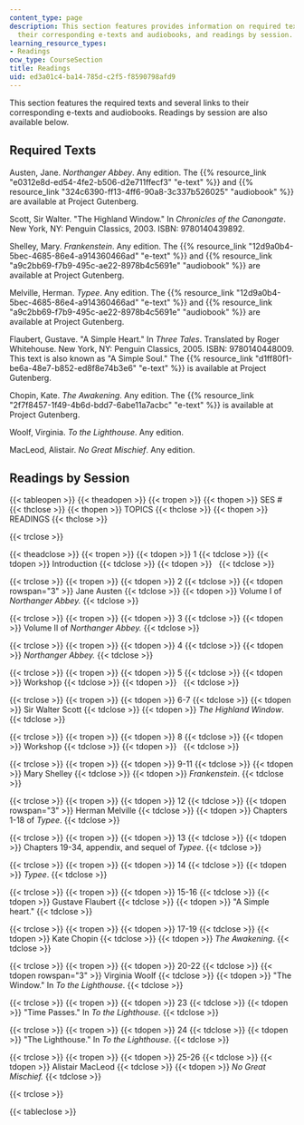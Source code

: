 ```yaml
---
content_type: page
description: This section features provides information on required texts, links to
  their corresponding e-texts and audiobooks, and readings by session.
learning_resource_types:
- Readings
ocw_type: CourseSection
title: Readings
uid: ed3a01c4-ba14-785d-c2f5-f8590798afd9
---
```


This section features the required texts and several links to their corresponding e-texts and audiobooks. Readings by session are also available below.

Required Texts
--------------

Austen, Jane. _Northanger Abbey_. Any edition. The {{% resource_link "e0312e8d-ed54-4fe2-b506-d2e711ffecf3" "e-text" %}} and {{% resource_link "324c6390-ff13-4ff6-90a8-3c337b526025" "audiobook" %}} are available at Project Gutenberg.

Scott, Sir Walter. "The Highland Window." In _Chronicles of the Canongate_. New York, NY: Penguin Classics, 2003. ISBN: 9780140439892.

Shelley, Mary. _Frankenstein_. Any edition. The {{% resource_link "12d9a0b4-5bec-4685-86e4-a914360466ad" "e-text" %}} and {{% resource_link "a9c2bb69-f7b9-495c-ae22-8978b4c5691e" "audiobook" %}} are available at Project Gutenberg.

Melville, Herman. _Typee_. Any edition. The {{% resource_link "12d9a0b4-5bec-4685-86e4-a914360466ad" "e-text" %}} and {{% resource_link "a9c2bb69-f7b9-495c-ae22-8978b4c5691e" "audiobook" %}} are available at Project Gutenberg.

Flaubert, Gustave. "A Simple Heart." In _Three Tales_. Translated by Roger Whitehouse. New York, NY: Penguin Classics, 2005. ISBN: 9780140448009. This text is also known as "A Simple Soul." The {{% resource_link "d1ff80f1-be6a-48e7-b852-ed8f8e74b3e6" "e-text" %}} is available at Project Gutenberg.

Chopin, Kate. _The Awakening_. Any edition. The {{% resource_link "2f7f8457-1f49-4b6d-bdd7-6abe11a7acbc" "e-text" %}} is available at Project Gutenberg.

Woolf, Virginia. _To the Lighthouse_. Any edition.

MacLeod, Alistair. _No Great Mischief_. Any edition.

Readings by Session
-------------------

{{< tableopen >}}
{{< theadopen >}}
{{< tropen >}}
{{< thopen >}}
SES #
{{< thclose >}}
{{< thopen >}}
TOPICS
{{< thclose >}}
{{< thopen >}}
READINGS
{{< thclose >}}

{{< trclose >}}

{{< theadclose >}}
{{< tropen >}}
{{< tdopen >}}
1
{{< tdclose >}}
{{< tdopen >}}
Introduction
{{< tdclose >}}
{{< tdopen >}}
 
{{< tdclose >}}

{{< trclose >}}
{{< tropen >}}
{{< tdopen >}}
2
{{< tdclose >}}
{{< tdopen rowspan="3" >}}
Jane Austen
{{< tdclose >}}
{{< tdopen >}}
Volume I of _Northanger Abbey._
{{< tdclose >}}

{{< trclose >}}
{{< tropen >}}
{{< tdopen >}}
3
{{< tdclose >}}
{{< tdopen >}}
Volume II of _Northanger Abbey._
{{< tdclose >}}

{{< trclose >}}
{{< tropen >}}
{{< tdopen >}}
4
{{< tdclose >}}
{{< tdopen >}}
_Northanger Abbey._
{{< tdclose >}}

{{< trclose >}}
{{< tropen >}}
{{< tdopen >}}
5
{{< tdclose >}}
{{< tdopen >}}
Workshop
{{< tdclose >}}
{{< tdopen >}}
 
{{< tdclose >}}

{{< trclose >}}
{{< tropen >}}
{{< tdopen >}}
6-7
{{< tdclose >}}
{{< tdopen >}}
Sir Walter Scott
{{< tdclose >}}
{{< tdopen >}}
_The Highland Window_.
{{< tdclose >}}

{{< trclose >}}
{{< tropen >}}
{{< tdopen >}}
8
{{< tdclose >}}
{{< tdopen >}}
Workshop
{{< tdclose >}}
{{< tdopen >}}
 
{{< tdclose >}}

{{< trclose >}}
{{< tropen >}}
{{< tdopen >}}
9-11
{{< tdclose >}}
{{< tdopen >}}
Mary Shelley
{{< tdclose >}}
{{< tdopen >}}
_Frankenstein_.
{{< tdclose >}}

{{< trclose >}}
{{< tropen >}}
{{< tdopen >}}
12
{{< tdclose >}}
{{< tdopen rowspan="3" >}}
Herman Melville
{{< tdclose >}}
{{< tdopen >}}
Chapters 1-18 of _Typee_.
{{< tdclose >}}

{{< trclose >}}
{{< tropen >}}
{{< tdopen >}}
13
{{< tdclose >}}
{{< tdopen >}}
Chapters 19-34, appendix, and sequel of _Typee_.
{{< tdclose >}}

{{< trclose >}}
{{< tropen >}}
{{< tdopen >}}
14
{{< tdclose >}}
{{< tdopen >}}
_Typee_.
{{< tdclose >}}

{{< trclose >}}
{{< tropen >}}
{{< tdopen >}}
15-16
{{< tdclose >}}
{{< tdopen >}}
Gustave Flaubert
{{< tdclose >}}
{{< tdopen >}}
"A Simple heart."
{{< tdclose >}}

{{< trclose >}}
{{< tropen >}}
{{< tdopen >}}
17-19
{{< tdclose >}}
{{< tdopen >}}
Kate Chopin
{{< tdclose >}}
{{< tdopen >}}
_The Awakening_.
{{< tdclose >}}

{{< trclose >}}
{{< tropen >}}
{{< tdopen >}}
20-22
{{< tdclose >}}
{{< tdopen rowspan="3" >}}
Virginia Woolf
{{< tdclose >}}
{{< tdopen >}}
"The Window." In _To the Lighthouse_.
{{< tdclose >}}

{{< trclose >}}
{{< tropen >}}
{{< tdopen >}}
23
{{< tdclose >}}
{{< tdopen >}}
"Time Passes." In _To the Lighthouse_.
{{< tdclose >}}

{{< trclose >}}
{{< tropen >}}
{{< tdopen >}}
24
{{< tdclose >}}
{{< tdopen >}}
"The Lighthouse." In _To the Lighthouse_.
{{< tdclose >}}

{{< trclose >}}
{{< tropen >}}
{{< tdopen >}}
25-26
{{< tdclose >}}
{{< tdopen >}}
Alistair MacLeod
{{< tdclose >}}
{{< tdopen >}}
_No Great Mischief._
{{< tdclose >}}

{{< trclose >}}

{{< tableclose >}}